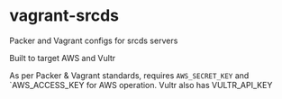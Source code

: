 # vagrant-srcds
Packer and Vagrant configs for srcds servers

Built to target AWS and Vultr

As per Packer & Vagrant standards, requires `AWS_SECRET_KEY` and `AWS_ACCESS_KEY for AWS 
operation. Vultr also has VULTR_API_KEY
